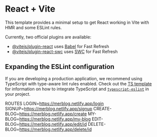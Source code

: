 # React + Vite

This template provides a minimal setup to get React working in Vite with HMR and some ESLint rules.

Currently, two official plugins are available:

- [@vitejs/plugin-react](https://github.com/vitejs/vite-plugin-react/blob/main/packages/plugin-react) uses [Babel](https://babeljs.io/) for Fast Refresh
- [@vitejs/plugin-react-swc](https://github.com/vitejs/vite-plugin-react/blob/main/packages/plugin-react-swc) uses [SWC](https://swc.rs/) for Fast Refresh

## Expanding the ESLint configuration

If you are developing a production application, we recommend using TypeScript with type-aware lint rules enabled. Check out the [TS template](https://github.com/vitejs/vite/tree/main/packages/create-vite/template-react-ts) for information on how to integrate TypeScript and [`typescript-eslint`](https://typescript-eslint.io) in your project.


  ROUTES
  LOGIN=https://merblog.netlify.app/login
  SIGNUP=https://merblog.netlify.app/signup
  CREATE-BLOG=https://merblog.netlify.app/create
  MY-BLOG=https://merblog.netlify.app/my-blog
  EDIT-BLOG=https://merblog.netlify.app/edit/id
  DELETE-BLOG=https://merblog.netlify.app/delete/id
